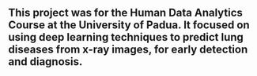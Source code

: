 ## This project was for the Human Data Analytics Course at the University of Padua. It focused on using deep learning techniques to predict lung diseases from x-ray images, for early detection and diagnosis.
